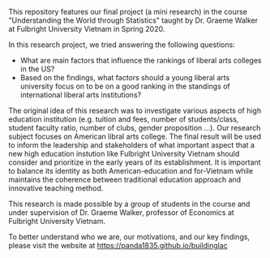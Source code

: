 This repository features our final project (a mini research) in the course "Understanding the World through Statistics" taught by Dr. Graeme Walker at Fulbright University Vietnam in Spring 2020.

In this research project, we tried answering the following questions:
- What are main factors that influence the rankings of liberal arts colleges in the US? 
- Based on the findings, what factors should a young liberal arts university focus on to be on a good ranking in the standings of international liberal arts institutions?

The original idea of this research was to investigate various aspects of high education institution (e.g. tuition and fees, number of students/class, student faculty ratio, number of clubs, gender proposition ...). Our research subject focuses on American libral arts college. The final result will be used to inform the leadership and stakeholders of what important aspect that a new high education instution like Fulbright University Vietnam should consider and prioritize in the early years of its establishment. It is important to balance its identity as both American-education and for-Vietnam while maintains the coherence between traditional education approach and innovative teaching method.

This research is made possible by a group of students in the course and under supervision of Dr. Graeme Walker, professor of Economics at Fulbright University Vietnam.

To better understand who we are, our motivations, and our key findings, please visit the website at https://panda1835.github.io/buildinglac

